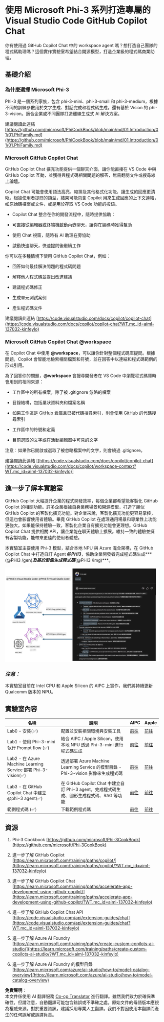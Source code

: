 <!--
CO_OP_TRANSLATOR_METADATA:
{
  "original_hash": "00b7a699de8ac405fa821f4c0f7fc0ab",
  "translation_date": "2025-07-17T03:34:43+00:00",
  "source_file": "md/02.Application/02.Code/Phi3/VSCodeExt/README.md",
  "language_code": "mo"
}
-->
# **使用 Microsoft Phi-3 系列打造專屬的 Visual Studio Code GitHub Copilot Chat**

你有使用過 GitHub Copilot Chat 中的 workspace agent 嗎？想打造自己團隊的程式碼助理嗎？這個實作實驗室希望結合開源模型，打造企業級的程式碼商業助理。

## **基礎介紹**

### **為什麼選擇 Microsoft Phi-3**

Phi-3 是一個系列家族，包含 phi-3-mini、phi-3-small 和 phi-3-medium，根據不同的訓練參數用於文字生成、對話完成和程式碼生成。還有基於 Vision 的 phi-3-vision。適合企業或不同團隊打造離線生成式 AI 解決方案。

建議閱讀此連結 [https://github.com/microsoft/PhiCookBook/blob/main/md/01.Introduction/01/01.PhiFamily.md](https://github.com/microsoft/PhiCookBook/blob/main/md/01.Introduction/01/01.PhiFamily.md)

### **Microsoft GitHub Copilot Chat**

GitHub Copilot Chat 擴充功能提供一個聊天介面，讓你能直接在 VS Code 中與 GitHub Copilot 互動，並獲得與程式碼相關問題的解答，無需翻閱文件或搜尋線上論壇。

Copilot Chat 可能會使用語法高亮、縮排及其他格式化功能，讓生成的回應更清晰。根據使用者提問的類型，結果可能包含 Copilot 用來生成回應的上下文連結，如原始碼檔案或文件，或是用於存取 VS Code 功能的按鈕。

- Copilot Chat 整合在你的開發流程中，隨時提供協助：

- 可直接從編輯器或終端機啟動內嵌聊天，讓你在編碼時獲得幫助

- 使用 Chat 視窗，隨時有 AI 助理在旁協助

- 啟動快速聊天，快速提問後繼續工作

你可以在多種情境下使用 GitHub Copilot Chat，例如：

- 回答如何最佳解決問題的程式碼問題

- 解釋他人程式碼並提出改進建議

- 建議程式碼修正

- 生成單元測試案例

- 產生程式碼文件

建議閱讀此連結 [https://code.visualstudio.com/docs/copilot/copilot-chat](https://code.visualstudio.com/docs/copilot/copilot-chat?WT.mc_id=aiml-137032-kinfeylo)

###  **Microsoft GitHub Copilot Chat @workspace**

在 Copilot Chat 中使用 **@workspace**，可以讓你針對整個程式碼庫提問。根據問題，Copilot 會智能地檢索相關檔案和符號，並在回答中以連結和程式碼範例的形式引用。

為了回答你的問題，**@workspace** 會搜尋開發者在 VS Code 中瀏覽程式碼庫時會用到的相同來源：

- 工作區中的所有檔案，除了被 .gitignore 忽略的檔案

- 目錄結構，包括巢狀資料夾和檔案名稱

- 如果工作區是 GitHub 倉庫且已被代碼搜尋索引，則會使用 GitHub 的代碼搜尋索引

- 工作區中的符號和定義

- 目前選取的文字或在活動編輯器中可見的文字

注意：如果你已開啟或選取了被忽略檔案中的文字，則會繞過 .gitignore。

建議閱讀此連結 [[https://code.visualstudio.com/docs/copilot/copilot-chat](https://code.visualstudio.com/docs/copilot/workspace-context?WT.mc_id=aiml-137032-kinfeylo)]

## **進一步了解本實驗室**

GitHub Copilot 大幅提升企業的程式開發效率，每個企業都希望能客製化 GitHub Copilot 的相關功能。許多企業根據自身業務場景和開源模型，打造了類似 GitHub Copilot 的客製化擴充功能。對企業來說，客製化擴充功能更容易掌控，但這也會影響使用者體驗。畢竟 GitHub Copilot 在處理通用場景和專業性上功能更強大。如果能保持體驗一致，客製化企業自有擴充功能會更理想。GitHub Copilot Chat 提供相關 API，讓企業能在聊天體驗上擴展。維持一致的體驗並擁有客製功能，能帶來更佳的使用者體驗。

本實驗室主要使用 Phi-3 模型，結合本地 NPU 與 Azure 混合架構，在 GitHub Copilot Chat 中打造自訂 Agent ***@PHI3***，協助企業開發者完成程式碼生成***(@PHI3 /gen)***及基於影像生成程式碼***(@PHI3 /img)***。

![PHI3](../../../../../../../translated_images/cover.1017ebc9a7c46d095fe0b942687287803c03933d2d1d439d14e10fa1442a864d.mo.png)

### ***注意：***

本實驗室目前在 Intel CPU 和 Apple Silicon 的 AIPC 上實作，我們將持續更新 Qualcomm 版本的 NPU。

## **實驗室內容**

| 名稱 | 說明 | AIPC | Apple |
| ------------ | ----------- | -------- |-------- |
| Lab0 - 安裝(✅) | 配置並安裝相關環境與安裝工具 | [前往](./HOL/AIPC/01.Installations.md) |[前往](./HOL/Apple/01.Installations.md) |
| Lab1 - 使用 Phi-3-mini 執行 Prompt flow (✅) | 結合 AIPC / Apple Silicon，使用本地 NPU 透過 Phi-3-mini 進行程式碼生成 | [前往](./HOL/AIPC/02.PromptflowWithNPU.md) |  [前往](./HOL/Apple/02.PromptflowWithMLX.md) |
| Lab2 - 在 Azure Machine Learning Service 部署 Phi-3-vision(✅) | 透過部署 Azure Machine Learning Service 的模型目錄 - Phi-3-vision 影像來生成程式碼 | [前往](./HOL/AIPC/03.DeployPhi3VisionOnAzure.md) |[前往](./HOL/Apple/03.DeployPhi3VisionOnAzure.md) |
| Lab3 - 在 GitHub Copilot Chat 中建立 @phi-3 agent(✅)  | 在 GitHub Copilot Chat 中建立自訂 Phi-3 agent，完成程式碼生成、圖形生成程式碼、RAG 等功能 | [前往](./HOL/AIPC/04.CreatePhi3AgentInVSCode.md) | [前往](./HOL/Apple/04.CreatePhi3AgentInVSCode.md) |
| 範例程式碼 (✅)  | 下載範例程式碼 | [前往](../../../../../../../code/07.Lab/01/AIPC) | [前往](../../../../../../../code/07.Lab/01/Apple) |

## **資源**

1. Phi-3 Cookbook [https://github.com/microsoft/Phi-3CookBook](https://github.com/microsoft/Phi-3CookBook)

2. 進一步了解 GitHub Copilot [https://learn.microsoft.com/training/paths/copilot/](https://learn.microsoft.com/training/paths/copilot/?WT.mc_id=aiml-137032-kinfeylo)

3. 進一步了解 GitHub Copilot Chat [https://learn.microsoft.com/training/paths/accelerate-app-development-using-github-copilot/](https://learn.microsoft.com/training/paths/accelerate-app-development-using-github-copilot/?WT.mc_id=aiml-137032-kinfeylo)

4. 進一步了解 GitHub Copilot Chat API [https://code.visualstudio.com/api/extension-guides/chat](https://code.visualstudio.com/api/extension-guides/chat?WT.mc_id=aiml-137032-kinfeylo)

5. 進一步了解 Azure AI Foundry [https://learn.microsoft.com/training/paths/create-custom-copilots-ai-studio/](https://learn.microsoft.com/training/paths/create-custom-copilots-ai-studio/?WT.mc_id=aiml-137032-kinfeylo)

6. 進一步了解 Azure AI Foundry 的模型目錄 [https://learn.microsoft.com/azure/ai-studio/how-to/model-catalog-overview](https://learn.microsoft.com/azure/ai-studio/how-to/model-catalog-overview)

**免責聲明**：  
本文件係使用 AI 翻譯服務 [Co-op Translator](https://github.com/Azure/co-op-translator) 進行翻譯。雖然我們致力於確保準確性，但請注意，自動翻譯可能包含錯誤或不準確之處。原始文件的母語版本應視為權威來源。對於重要資訊，建議採用專業人工翻譯。我們不對因使用本翻譯而產生的任何誤解或誤譯負責。